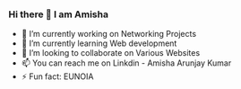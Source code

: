 ### Hi there 👋 I am Amisha

- 🔭 I’m currently working on Networking Projects
- 🌱 I’m currently learning Web development
- 👯 I’m looking to collaborate on Various Websites
- 📫 You can reach me on Linkdin - Amisha Arunjay Kumar 
- ⚡ Fun fact: EUNOIA
